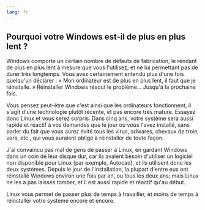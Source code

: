 ```yaml
---
lang: fr
---
```





<h2>Pourquoi votre Windows est-il de plus en plus lent ?</h2>

Windows comporte un certain nombre de défauts de fabrication,
le rendant de plus en plus lent à mesure que vous l'utilisez,
et ne lui permettant pas de durer très longtemps. Vous avez
certainement entendu plus d'une fois quelqu'un déclarer :
« Mon ordinateur est de plus en plus lent, il faut que je
réinstalle. » Réinstaller Windows résout le problème... Jusqu'à
la prochaine fois.

Vous pensez peut-être que c'est ainsi que les ordinateurs
fonctionnent, il s'agit d'une technologie plutôt récente, et pas
encore très mature. Essayez donc Linux et vous serez surpris. Dans
cinq ans, votre système sera aussi rapide et réactif à vos demandes
que le jour où vous l'avez installé, sans parler du fait que vous
aurez évité tous les virus, adwares, chevaux de troie, vers, etc.,
qui vous auraient obligé à réinstaller de toute façon.

J'ai convaincu pas mal de gens de passer à Linux, en gardant
Windows dans un coin de leur disque dur, car ils avaient besoin
d'utiliser un logiciel non disponible pour Linux (par exemple,
Autocad), et ils utilisent donc les deux systèmes. Depuis le jour
de l'installation, la plupart d'entre eux ont réinstallé Windows
environ une fois par an, ou tous les deux ans; mais Linux ne les a
pas laissés tomber, et il est aussi rapide et réactif qu'au début.

Linux vous permet de passer plus de temps à travailler, et moins
de temps à réinstaller votre système encore et encore.




